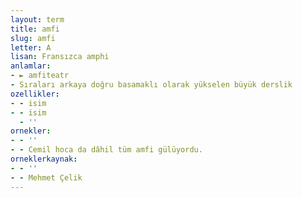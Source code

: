 ```yaml
---
layout: term
title: amfi
slug: amfi
letter: A
lisan: Fransızca amphi
anlamlar:
- ► amfiteatr
- Sıraları arkaya doğru basamaklı olarak yükselen büyük derslik
ozellikler:
- - isim
- - isim
  - ''
ornekler:
- - ''
- - Cemil hoca da dâhil tüm amfi gülüyordu.
orneklerkaynak:
- - ''
- - Mehmet Çelik
---
```

